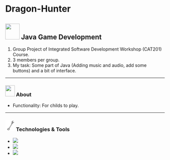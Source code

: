 # Dragon-Hunter


## <img src="https://c.tenor.com/_nhL5haCPswAAAAi/spyro-the-dragon-purple-dragon.gif" width="45px" height="50px"> Java Game Development
1. Group Project of Integrated Software Development Workshop (CAT201) Course.
2. 3 members per group.
3. My task: Some part of Java (Adding music and audio, add some buttons) and a bit of interface.
---


### <img src="https://c.tenor.com/ubvX6P6dkhUAAAAi/question-mark.gif" width="30px" height="35px"> About
- Functionality: For childs to play.
---


### <img src="https://raw.githubusercontent.com/farisfs73x/farisfs73x/main/assets/tool.gif" width="30px" height="35px"> Technologies & Tools
- ![](https://img.shields.io/badge/OS-Windows-informational?style=flat&logo=windows&logoColor=white&color=58a6ff)
- ![](https://img.shields.io/badge/IDE-NetBeans-informational?style=flat&logo=netbeans&logoColor=white&color=58a6ff)
- ![](https://img.shields.io/badge/Code-Java-informational?style=flat&logo=java&logoColor=white&color=58a6ff)
